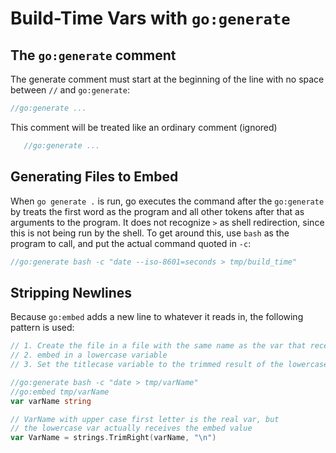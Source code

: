 # Build-Time Vars with `go:generate`

## The `go:generate` comment

The generate comment must start at the beginning of the line with no space between `//` and `go:generate`:

```go
//go:generate ...
```

This comment will be treated like an ordinary comment (ignored)

```go
   //go:generate ...
```

## Generating Files to Embed

When `go generate .` is run, go executes the command after the `go:generate` by treats the first word as the program and all other tokens after that as arguments to the program. It does not recognize `>` as shell redirection, since this is not being run by the shell. To get around this, use `bash` as the program to call, and put the actual command quoted in `-c`:

```go
//go:generate bash -c "date --iso-8601=seconds > tmp/build_time"
```

## Stripping Newlines

Because `go:embed` adds a new line to whatever it reads in, the following pattern is used:

```go
// 1. Create the file in a file with the same name as the var that receives the value
// 2. embed in a lowercase variable
// 3. Set the titlecase variable to the trimmed result of the lowercase variable

//go:generate bash -c "date > tmp/varName"
//go:embed tmp/varName
var varName string

// VarName with upper case first letter is the real var, but
// the lowercase var actually receives the embed value
var VarName = strings.TrimRight(varName, "\n")
```
